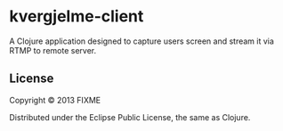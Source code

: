 # kvergjelme-client

A Clojure application designed to capture users screen and stream it via RTMP to remote server.

## License

Copyright © 2013 FIXME

Distributed under the Eclipse Public License, the same as Clojure.
